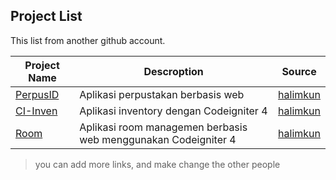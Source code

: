 ## Project List 
This list from another github account.

| Project Name | Descroption | Source |
| --- | --- | --- |
| [PerpusID](https://github.com/halimkun/perpusid) | Aplikasi perpustakan berbasis web | [halimkun](https://github.com/halimkun) |
| [CI-Inven](https://github.com/halimkun/ci-inventory) | Aplikasi inventory dengan Codeigniter 4 | [halimkun](https://github.com/halimkun) |
| [Room](https://github.com/halimkun/room-management) | Aplikasi room managemen berbasis web menggunakan Codeigniter 4 | [halimkun](https://github.com/halimkun) |


> you can add more links, and make change the other people
